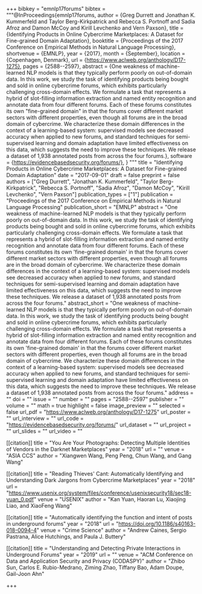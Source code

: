 +++
bibkey = "emnlp17forums"
bibtex = """@InProceedings{emnlp17forums,
  author    = {Greg Durrett  and  Jonathan K. Kummerfeld  and  Taylor Berg-Kirkpatrick  and  Rebecca S. Portnoff  and  Sadia Afroz  and  Damon McCoy  and  Kirill Levchenko  and Vern Paxson},
  title     = {Identifying Products in Online Cybercrime Marketplaces: A Dataset for Fine-grained Domain Adaptation},
  booktitle = {Proceedings of the 2017 Conference on Empirical Methods in Natural Language Processing},
  shortvenue = {EMNLP},
  year      = {2017},
  month     = {September},
  location  = {Copenhagen, Denmark},
  url       = {https://www.aclweb.org/anthology/D17-1275},
  pages     = {2588--2597},
  abstract  = {One weakness of machine-learned NLP models is that they typically perform poorly on out-of-domain data. In this work, we study the task of identifying products being bought and sold in online cybercrime forums, which exhibits particularly challenging cross-domain effects.  We formulate a task that represents a hybrid of slot-filling information extraction and named entity recognition and annotate data from four different forums.  Each of these forums constitutes its own "fine-grained domain" in that the forums cover different market sectors with different properties, even though all forums are in the broad domain of cybercrime. We characterize these domain differences in the context of a learning-based system: supervised models see decreased accuracy when applied to new forums, and standard techniques for semi-supervised learning and domain adaptation have limited effectiveness on this data, which suggests the need to improve these techniques. We release a dataset of 1,938 annotated posts from across the four forums.},
  software  = {https://evidencebasedsecurity.org/forums/},
}
"""
title = "Identifying Products in Online Cybercrime Marketplaces: A Dataset for Fine-grained Domain Adaptation"
date = "2017-09-01"
draft = false
preprint = false
authors = ["Greg Durrett", "Jonathan K. Kummerfeld", "Taylor Berg-Kirkpatrick", "Rebecca S. Portnoff", "Sadia Afroz", "Damon McCoy", "Kirill Levchenko", "Vern Paxson"]
publication_types = ["1"]
publication = "Proceedings of the 2017 Conference on Empirical Methods in Natural Language Processing"
publication_short = "EMNLP"
abstract = "One weakness of machine-learned NLP models is that they typically perform poorly on out-of-domain data. In this work, we study the task of identifying products being bought and sold in online cybercrime forums, which exhibits particularly challenging cross-domain effects.  We formulate a task that represents a hybrid of slot-filling information extraction and named entity recognition and annotate data from four different forums.  Each of these forums constitutes its own 'fine-grained domain' in that the forums cover different market sectors with different properties, even though all forums are in the broad domain of cybercrime. We characterize these domain differences in the context of a learning-based system: supervised models see decreased accuracy when applied to new forums, and standard techniques for semi-supervised learning and domain adaptation have limited effectiveness on this data, which suggests the need to improve these techniques. We release a dataset of 1,938 annotated posts from across the four forums."
abstract_short = "One weakness of machine-learned NLP models is that they typically perform poorly on out-of-domain data. In this work, we study the task of identifying products being bought and sold in online cybercrime forums, which exhibits particularly challenging cross-domain effects.  We formulate a task that represents a hybrid of slot-filling information extraction and named entity recognition and annotate data from four different forums.  Each of these forums constitutes its own 'fine-grained domain' in that the forums cover different market sectors with different properties, even though all forums are in the broad domain of cybercrime. We characterize these domain differences in the context of a learning-based system: supervised models see decreased accuracy when applied to new forums, and standard techniques for semi-supervised learning and domain adaptation have limited effectiveness on this data, which suggests the need to improve these techniques. We release a dataset of 1,938 annotated posts from across the four forums."
address = ""
doi = ""
issue = ""
number = ""
pages = "2588--2597"
publisher = ""
volume = ""
math = true
highlight = false
image_preview = ""
selected = false
url_pdf = "https://www.aclweb.org/anthology/D17-1275"
url_poster = ""
url_interview = ""
url_code = "https://evidencebasedsecurity.org/forums/"
url_dataset = ""
url_project = ""
url_slides = ""
url_video = ""

[[citation]]
title = "You Are Your Photographs: Detecting Multiple Identities of Vendors in the Darknet Marketplaces"
year = "2018"
url = ""
venue = "ASIA CCS"
author = "Xiangwen Wang, Peng Peng, Chun Wang, and Gang Wang"

[[citation]]
title = "Reading Thieves' Cant: Automatically Identifying and Understanding Dark Jargons from Cybercrime Marketplaces"
year = "2018"
url = "https://www.usenix.org/system/files/conference/usenixsecurity18/sec18-yuan_0.pdf"
venue = "USENIX"
author = "Kan Yuan, Haoran Lu, Xiaojing Liao, and XiaoFeng Wang"

[[citation]]
title = "Automatically identifying the function and intent of posts in underground forums"
year = "2018"
url = "https://doi.org/10.1186/s40163-018-0094-4"
venue = "Crime Science"
author = "Andrew Caines, Sergio Pastrana, Alice Hutchings, and Paula J. Buttery"

[[citation]]
title = "Understanding and Detecting Private Interactions in Underground Forums"
year = "2019"
url = ""
venue = "ACM Conference on Data and Application Security and Privacy (CODASPY)"
author = "Zhibo Sun, Carlos E. Rubio-Medrano, Ziming Zhao, Tiffany Bao, Adam Doupe, Gail-Joon Ahn"


+++